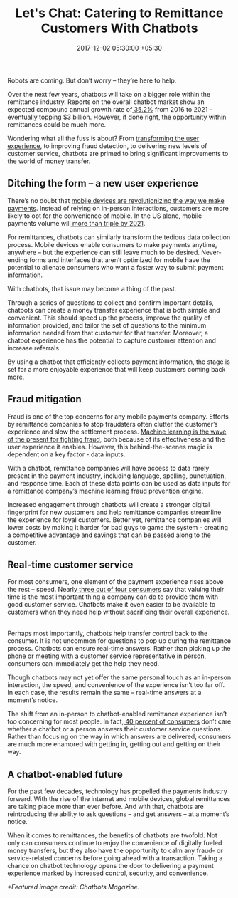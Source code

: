 ﻿---
title: 'Let''s Chat: Catering to Remittance Customers With Chatbots'
date: 2017-12-02 05:30:00 +05:30
categories:
- Remittance
tags:
- Asia
- Europe
- insights
- US
Person: Josh Gordon-Blake
category:
- Remittance
Markets:
- Asia
- Europe
- insights
- US
type: post
status: publish
layout: post
---

<p>Robots are coming. But don’t worry – they’re here to help.</p>
<p>Over the next few years, chatbots will take on a bigger role within the remittance industry. Reports on the overall chatbot market show an expected compound annual growth rate of<a href="http://www.businesswire.com/news/home/20170728005739/en/Chatbots-Market-Reach-3.1-Billion-2021-Analysis"> 35.2%</a> from 2016 to 2021 – eventually topping $3 billion. However, if done right, the opportunity within remittances could be much more.</p>
<p>Wondering what all the fuss is about? From <a href="https://letstalkpayments.com/chatbots-will-enable-deeper-engagement-and-build-stronger-customer-loyalty/">transforming the user experience</a>, to improving fraud detection, to delivering new levels of customer service, chatbots are primed to bring significant improvements to the world of money transfer.</p>
<h2>Ditching the form – a new user experience</h2>
<p>There’s no doubt that <a href="https://letstalkpayments.com/future-of-financial-services-mobile-and-instant/">mobile devices are revolutionizing the way we make payments</a>. Instead of relying on in-person interactions, customers are more likely to opt for the convenience of mobile. In the US alone, mobile payments volume will<a href="https://www.forrester.com/report/US+Mobile+Payments+Will+More+Than+Triple+By+2021/-/E-RES132017"> more than triple by 2021</a>.</p>
<p>For remittances, chatbots can similarly transform the tedious data collection process. Mobile devices enable consumers to make payments anytime, anywhere – but the experience can still leave much to be desired. Never-ending forms and interfaces that aren’t optimized for mobile have the potential to alienate consumers who want a faster way to submit payment information. </p>
<p>With chatbots, that issue may become a thing of the past. </p>
<p>Through a series of questions to collect and confirm important details, chatbots can create a money transfer experience that is both simple and convenient. This should speed up the process, improve the quality of information provided, and tailor the set of questions to the minimum information needed from that customer for that transfer. Moreover, a chatbot experience has the potential to capture customer attention and increase referrals.</p>
<p>By using a chatbot that efficiently collects payment information, the stage is set for a more enjoyable experience that will keep customers coming back more.</p>
<h2>Fraud mitigation</h2>
<p>Fraud is one of the top concerns for any mobile payments company. Efforts by remittance companies to stop fraudsters often clutter the customer’s experience and slow the settlement process. <a href="https://letstalkpayments.com/how-banks-regulators-are-applying-machine-learning/">Machine learning is the wave of the present for fighting fraud</a>, both because of its effectiveness and the user experience it enables. However, this behind-the-scenes magic is dependent on a key factor - data inputs.</p>
<p>With a chatbot, remittance companies will have access to data rarely present in the payment industry, including language, spelling, punctuation, and response time. Each of these data points can be used as data inputs for a remittance company’s machine learning fraud prevention engine.</p>
<p>Increased engagement through chatbots will create a stronger digital fingerprint for new customers and help remittance companies streamline the experience for loyal customers. Better yet, remittance companies will lower costs by making it harder for bad guys to game the system - creating a competitive advantage and savings that can be passed along to the customer.</p>
<h2>Real-time customer service</h2>
<p>For most consumers, one element of the payment experience rises above the rest – speed. Nearly<a href="https://go.forrester.com/blogs/16-03-03-your_customers_dont_want_to_call_you_for_support/"> three out of four consumers</a> say that valuing their time is the most important thing a company can do to provide them with good customer service. Chatbots make it even easier to be available to customers when they need help without sacrificing their overall experience.  </p>
<p>Perhaps most importantly, chatbots help transfer control back to the consumer. It is not uncommon for questions to pop up during the remittance process. Chatbots can ensure real-time answers. Rather than picking up the phone or meeting with a customer service representative in person, consumers can immediately get the help they need.</p>
<p>Though chatbots may not yet offer the same personal touch as an in-person interaction, the speed, and convenience of the experience isn’t too far off. In each case, the results remain the same – real-time answers at a moment’s notice.</p>
<p>The shift from an in-person to chatbot-enabled remittance experience isn’t too concerning for most people. In fact,<a href="https://research.hubspot.com/reports/artificial-intelligence-is-here"> 40 percent of consumers</a> don’t care whether a chatbot or a person answers their customer service questions. Rather than focusing on the way in which answers are delivered, consumers are much more enamored with getting in, getting out and getting on their way.</p>
<h2><b>A chatbot-enabled future</b>  </h2>
<p>For the past few decades, technology has propelled the payments industry forward. With the rise of the internet and mobile devices, global remittances are taking place more than ever before. And with that, chatbots are reintroducing the ability to ask questions – and get answers – at a moment’s notice.</p>
<p>When it comes to remittances, the benefits of chatbots are twofold. Not only can consumers continue to enjoy the convenience of digitally fueled money transfers, but they also have the opportunity to calm any fraud- or service-related concerns before going ahead with a transaction. Taking a chance on chatbot technology opens the door to delivering a payment experience marked by increased control, security, and convenience. </p>
<p><i>*Featured image credit: Chatbots Magazine. </i></p>
